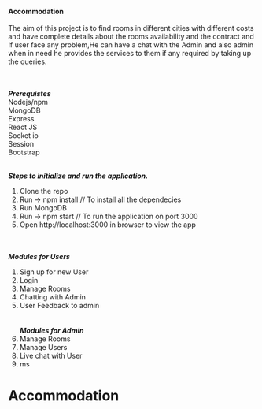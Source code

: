<b>Accommodation </b> <br/> <br/>
The aim of this project is to find rooms in different cities with different costs  and have complete details about the rooms availability and the contract and If user face any problem,He can have a chat with the Admin and also admin when in need he provides the services to them if any required by taking up the queries.

<br/><br/><i><b>Prerequistes</b></i> <br/>
  Nodejs/npm <br/>
  MongoDB <br/> 
  Express <br/> 
  React JS<br/>
  Socket io<br/>
  Session  <br/>
  Bootstrap<br/>
  <br/>
  
<i><b>Steps to initialize and run the application.</b></i><br/>
1. Clone the repo <br/>
2. Run -> npm install // To install all the dependecies <br/>
3. Run MongoDB <br/>
4. Run -> npm start // To run the application on port 3000 <br/>
5. Open http://localhost:3000 in browser to view the app <br/><br/><br/>

<i><b>Modules for Users</b></i> <br/>
1. Sign up for new User<br/>
2. Login<br/>
3. Manage Rooms <br/>
4. Chatting with Admin<br/>
5. User Feedback to admin<br/>
<br/><br/>
<i><b>Modules for Admin</b></i> <br/>
1. Manage Rooms<br/>
2. Manage Users<br/>
3. Live chat with User<br/>
4. ms<br/>








# Accommodation
